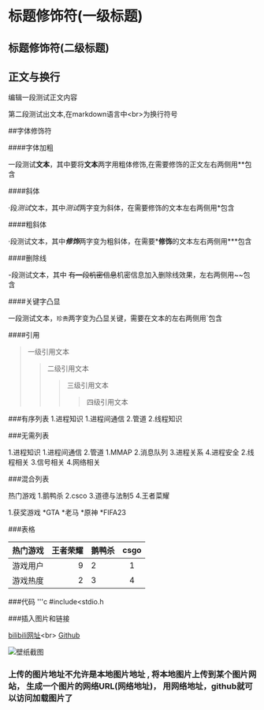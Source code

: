 # 标题修饰符(一级标题)
## 标题修饰符(二级标题)

## 正文与换行

编辑一段测试正文内容<br>

第二段测试出文本,在markdown语言中\<br\>为换行符号

##字体修饰符

####字体加粗

一段测试**文本**，其中要将**文本**两字用粗体修饰,在需要修饰的正文左右两侧用\*\*包含<br>

####斜体

·段*测试*文本，其中*测试*两字变为斜体，在需要修饰的文本左右两侧用\*包含<br>

####粗斜体

·段测试文本，其中***修饰***两字变为粗斜体，在需要***修饰**的文本左右两侧用\*\*\*包含

####删除线

-段测试文本，其中 ~~有一段机密信息~~机密信息加入删除线效果，左右两侧用\~\~包含

####关键字凸显

一段测试文本，`珍贵`两字变为凸显关键，需要在文本的左右两侧用\`包含

####引用

>一级引用文本
>>二级引用文本
>>>三级引用文本
>>>>四级引用文本

###有序列表
1.进程知识
 1.进程间通信
 2.管道
2.线程知识

###无需列表

1.进程知识
  1.进程间通信
  2.管道
    1.MMAP
    2.消息队列
  3.进程关系
  4.进程安全
2.线程相关
3.信号相关
4.网络相关

###混合列表

热门游戏
 1.鹅鸭杀
 2.csco
 3.道德与法制5
 4.王者菜耀

1.获奖游戏
 *GTA
 *老马
 *原神
 *FIFA23

###表格

热门游戏|王者荣耀|鹅鸭杀|csgo
--|--:|--|:--:
游戏用户|9|2|1
游戏热度|2|3|4

###代码
'''c
#include<stdio.h




###插入图片和链接

[bilibili网址](https://www.bilibili.com"滚")<br>
[Github](https://github.com "蛋")

![壁纸截图](https://i.328888.xyz/2023/01/15/2j6Fy.url "第一二课笔记")

### 上传的图片地址不允许是本地图片地址 , 将本地图片上传到某个图片网站， 生成一个图片的网络URL(网络地址)， 用网络地址，github就可以访问加载图片了



